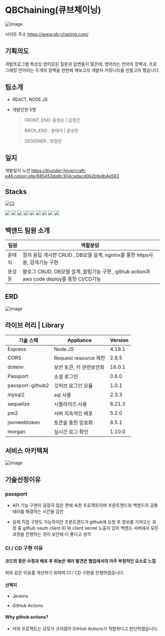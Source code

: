 # QBChaining(큐브체이닝)

![image](https://user-images.githubusercontent.com/107670953/192535804-96eddfd1-0fda-4a4f-8aaf-e68210e2fde1.png)

사이트 주소 <https://www.qb-chaning.com/>

## 기획의도

개발프로그램 특성상 영어로된 질문과 답변들이 많은데, 영어라는 언어의 장벽과, 프로그래밍 언어라는 두개의 장벽을 한번에 깨보고자 개발자 커뮤니티를 만들고자 했습니다.

## 팀소개

- REACT, NODE.JS
- 개발인원 5명

  > FRONT_END: 윤창순 | 김영건

  > BACK_END : 윤태식 | 윤상돈

  > DESIGNER : 최정빈

## 일지

개발일지 노션 <https://thunder-hovercraft-e46.notion.site/685453da9c304cadacd0b2bfedb4e563>

## Stacks

[![CI](https://github.com/QBChaining/QBChaining-BE/actions/workflows/deploy.yml/badge.svg)](https://github.com/QBChaining/QBChaining-BE/actions/workflows/deploy.yml)

<div float: left; >
    <img src="https://img.shields.io/badge/NODE.JS-339933?style=flat&logo=node.js&logoColor=white">
    <img src="https://img.shields.io/badge/-EXPRESS-007ACC?style=flat&logo=EXPRESS&logoColor=white"/>
    <img src="https://img.shields.io/badge/MySQL-4479A1?style=flat&logo=MySQL&logoColor=white">
    <img src="https://img.shields.io/badge/Passport-34E27A?style=flat&logo=Passport&logoColor=white">
    <img src="https://img.shields.io/badge/.ENV-ECD53F?style=flat&logo=dotenv&logoColor=white">
    <img src="https://img.shields.io/badge/redis-DC382D?style=flat&logo=redis&logoColor=white">
    <img src="https://img.shields.io/badge/Nginx-009639?style=flat&logo=nginx&logoColor=white">
    <img src="https://img.shields.io/badge/Github Action-2088FF?style=flat&logo=GitHub Actions&logoColor=white">
    <img src="https://img.shields.io/badge/Sequelize-52B0E7?style=flat&logo=sequelize&logoColor=white">

</div>

## 백엔드 팀원 소개

| 팀원   | 역할분담                                                                                   |
| ------ | ------------------------------------------------------------------------------------------ |
| 윤태식 | 질의 응답 게시판 CRUD , DB모델 설계, ngninx를 통한 https사용, 검색기능 구현                |
| 윤상돈 | 블로그 CRUD, DB모델 설계, 알림기능 구현 , github action과 aws code deploy를 통한 CI/CD기능 |

## ERD

![image](https://user-images.githubusercontent.com/107670953/192533007-182dcb4c-9e49-4abc-b111-c461858399e1.png)

## 라이브 러리 | Library

| 기술 스택        | Appliance                | Version |
| ---------------- | ------------------------ | ------- |
| Express          | Node.JS                  | 4.18.1  |
| CORS             | Request resource 제한    | 2.8.5   |
| dotenv           | 보안 토큰, 키 관련보안화 | 16.0.1  |
| Passport         | 소셜 로그인              | 0.6.0   |
| passport-github2 | 깃허브 로그인 모듈       | 1.0.1   |
| mysql2           | sql 사용                 | 2.3.3   |
| sequelize        | 시퀄라이즈 사용          | 6.21.3  |
| pm2              | 서버 지속적인 배포       | 5.2.0   |
| jsonwebtoken     | 토큰을 통한 암호화       | 8.5.1   |
| morgan           | 실시간 로그 확인         | 1.10.0  |

## 서비스 아키텍쳐

![image](https://user-images.githubusercontent.com/107670953/192524998-35de8648-f82c-431d-b142-1bc0f4c2734d.png)

## 기술선정이유

### passport

- API 기능 구현이 굉장히 많은 편에 속한 프로젝트이며 프론트엔드와 백엔드의 공통 에러를 해결하는 시간을 감안

- 실제 직접 구현도 가능하지만 프론트엔드가 github에 요청 후 정보를 가져오는 과정 중 github oauth client ID 와 client secret 노출이 있어 백엔드 서버에서 모든 과정을 진행하는 것이 보안에 더 좋다고 생각

### CI / CD 구현 이유

#### 코드의 잦은 수정과 배포 후 뒤늦은 에러 발견은 협업에서의 아주 부정적인 요소로 느낌

위와 같은 이유를 개선하기 위하여 CI / CD 구현을 진행하였습니다.

#### 선택지

- Jenkins

- GitHub Actions

#### Why github actions?

- 저희 프로젝트는 규모가 크지않아 GitHub Actions가 적합하다고 판단하였습니다.
